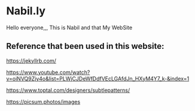 # Nabil.ly
Hello everyone,,, This is Nabil and that My WebSite

Reference that been used in this website:
-------------------------------------------
https://jekyllrb.com/

https://www.youtube.com/watch?v=oiNVQ9Zjy4o&list=PLWjCJDeWfDdfVEcLGAfdJn_HXyM4Y7_k-&index=1

https://www.toptal.com/designers/subtlepatterns/

https://picsum.photos/images


